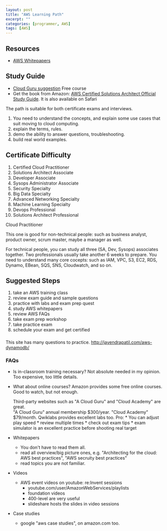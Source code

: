 ```yaml
---
layout: post
title: "AWS Learning Path"
excerpt: ""
categories: [programmer, AWS]
tags: [AWS]
---
```


## Resources
* [AWS Whitepapers][]

## Study Guide
* [Cloud Guru suggestion](https://acloud.guru/learn/aws-certification-preparation) Free course
* Get the book from Amazon: [AWS Certified Solutions Architect Official Study Guide][study guide]. It is also available on Safari

The path is suitable for both certificate exams and interviews.

1. You need to understand the concepts, and explain some use cases that suit moving to cloud computing.
1. explain the terms, rules.
1. demo the ability to answer questions, troubleshooting.
1. build real world examples. 

## Certificate Difficulty
1. Certified Cloud Practitioner
1. Solutions Architect Associate
1. Developer Associate
1. Sysops Administrator Associate
1. Security Specialty
1. Big Data Specialty
1. Advanced Networking Specialty
1. Machine Learning Specialty
1. Devops Professional
1. Solutions Architect Professional

Cloud Practitioner

This one is good for non-technical people: such as business analyst, product owner, scrum master, maybe a manager as well. 

For technical people, you can study all three (SA, Dev, Sysops) associates together.
Two professionals usually take another 6 weeks to prepare.
You need to understand many core cocepts: such as IAM, VPC, S3, EC2, RDS, Dynamo, EBean, SQS, SNS, Cloudwatch, and so on. 

## Suggested Steps
1. take an AWS training class
1. review exam guide and sample questions
1. practice with labs and exam prep quest
1. study AWS whitepapers
1. review AWS FAQs
1. take exam prep workshop
1. take practice exam
1. schedule your exam and get certified


###
This site has many questions to practice.
http://jayendrapatil.com/aws-dynamodb/

### FAQs
* Is in-classroom training necessary?
    Not absolute needed in my opinion. Too expensive, too little details. 

* What about online courses?
    Amazon provides some free online courses. Good to watch, but not enough. 

    Third-party websites such as "A Cloud Guru" and "Cloud Academy" are great.     
    "A Cloud Guru" annual membership $300/year. 
    "Cloud Academy" $79/month. 
    Qwiklabs provides excellent labs too.
    Pro: 
        * You can adjust play speed
        * review multiple times
        * check out exam tips
        * exam simulator is an excellent practice before shooting real target

* Whitepapers
    * You don't have to read them all. 
    * read all overview/big picture ones, e.g. "Architecting for the cloud: AWS best practices", "AWS secruity best practices"
    * read topics you are not familiar.

* Videos
    * AWS event videos on youtube: re:Invent sessions
        * youtube.com/user/AmazonWebServices/playlists
        * foundation videos
        * 400-level are very useful
        * slideshare hosts the slides in video sessions
    
* Case studies
    * google "aws case studies", on amazon.com too.

[AWS Whitepapers]: https://aws.amazon.com/whitepapers/
[study guide]: https://www.amazon.com/Certified-Solutions-Architect-Official-Study/dp/1119138558


